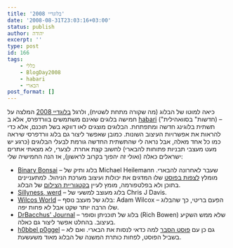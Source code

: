 ```yaml
---
title: 'בלוגדיי 2008'
date: '2008-08-31T23:03:16+03:00'
status: publish
author: יהודה
excerpt: ''
type: post
id: 166
tags:
    - כללי
    - BlogDay2008
    - habari
    - הבארי
post_format: []
---
```

כיאה למוטו של הבלוג (מה שקורה מתחת לשטיח), ולרגל [בלוגדיי 2008](http://blogday.org/) המלצה על חמישה בלוגים שאינם משתמשים בוורדפרס, אלא ב [habari](http://www.habariproject.org/en/) ("חדשות" בסוואהילית) – תשתית בלוגינג חדשה ומתפתחת. הבלוגים מוצגים לאו דווקא בשל תוכנם, אלא כדי להראות את אפשרויות העיצוב השונות. כמובן שאפשר ליצור גם בלוג וורדפרסי שיראה כמו כל אחד מאלה, אבל נראה לי שהתשתית החדשה גורמת לבעלי הבלוגים (כרגע יש מעט מעצבי תבניות פתוחות להבארי) לחשוב קצת אחרת. לצערי, לא מצאתי אתרים ישראלים כאלה (ואולי זה יהפוך בקרוב לראשון), אז הנה החמישיה שלי:

- [Binary Bonsai](http://binarybonsai.com/) – בלוג ותיק של Michael Heilemann שעבר לאחרונה להבארי. מומלץ [לצפות בפוסט](http://binarybonsai.com/interfacing-habari) שלו המדגים את יכולות ועיצוב מערכת הניהול. למתעניינים בתוכן ולא בפלטפורמה, מומץ לעיין [בקטגוריית הצילום](http://binarybonsai.com/tag/photography) של הבלוג.
- [Sillyness, werd](http://chrisjdavis.org/) – בלוג מעוצב למשעי של Chris J Davis.
- [Wilcos World](http://wilcosworld.co.uk/) – בלוג של מעצב נוסף: Adam Wilcox – הפעם בריטי, כך שהבלוג שלו הרבה יותר שקט אבל לא פחות יפה.
- [DrBacchus' Journal](http://wooga.drbacchus.com/) – בלוג של תוכניתן וסופר (Rich Bowen) שלא ממש השקיע בעיצוב. בהחלט אפשר ליצור גם כאלה.
- [h0bbel p0ggel](http://h0bbel.p0ggel.org/) – גם כן עם [פוסט הסבר](http://h0bbel.p0ggel.org/) למה כדאי לנסות את הבארי. ואם לא בשביל הפוסט, לפחות כותרת המשנה של הבלוג מאוד משעשעת.
